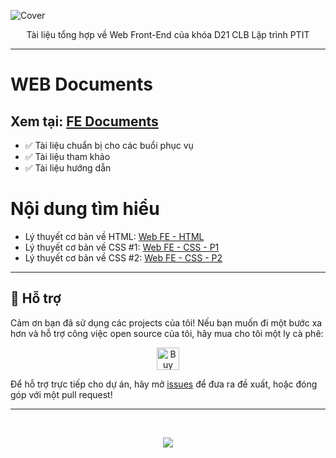 ![Cover](https://github.com/nickken253/FE-Documents/assets/101244012/8aa5fcdb-50b4-4bc7-8bc5-b8648d24d3a8)

<p align = "center">
Tài liệu tổng hợp về Web Front-End của khóa D21 CLB Lập trình PTIT
</p>
<hr>

# WEB Documents
## Xem tại: [FE Documents](https://nickken253.github.io/Web-Documents/)
- ✅ Tài liệu chuẩn bị cho các buổi phục vụ
- ✅ Tài liệu tham khảo
- ✅ Tài liệu hướng dẫn
# Nội dung tìm hiểu 
- Lý thuyết cơ bản về HTML: [Web FE - HTML]()
- Lý thuyết cơ bản về CSS #1: [Web FE - CSS - P1]()
- Lý thuyết cơ bản về CSS #2: [Web FE - CSS - P2]()

<hr>

## 💖 Hỗ trợ

Cảm ơn bạn đã sử dụng các projects của tôi! Nếu bạn muốn đi một bước xa hơn và hỗ trợ công việc open source của tôi, hãy mua cho tôi một ly cà phê:

<p align="center">
  <a href='https://ko-fi.com/nickken' target='_blank'><img height='36' style='border:0px;height:36px;' src='https://cdn.ko-fi.com/cdn/kofi1.png?v=3' border='0' alt='Buy Me a Coffee at ko-fi.com' /></a>
</p>

Để hỗ trợ trực tiếp cho dự án, hãy mở [issues](https://github.com/nickken253/FE-Documents/issues/new) để đưa ra đề xuất, hoặc đóng góp với một pull request!

<hr>

<br>
<p align="center">
  <a href="">
    <img src="https://skillicons.dev/icons?i=html,css,js,react" />
  </a>
</p>
